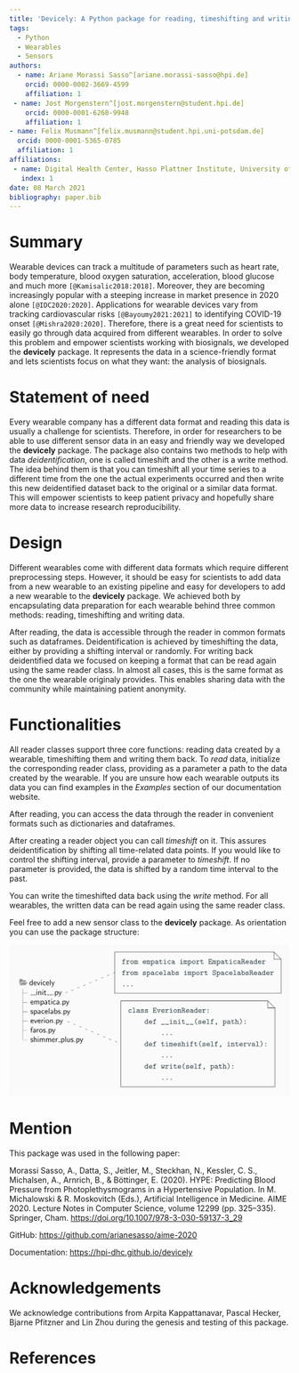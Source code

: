 ```yaml
---
title: 'Devicely: A Python package for reading, timeshifting and writing sensor data'
tags:
  - Python
  - Wearables
  - Sensors
authors:
  - name: Ariane Morassi Sasso^[ariane.morassi-sasso@hpi.de]
    orcid: 0000-0002-3669-4599
    affiliation: 1
 - name: Jost Morgenstern^[jost.morgenstern@student.hpi.de]
    orcid: 0000-0001-6268-9948
    affiliation: 1
- name: Felix Musmann^[felix.musmann@student.hpi.uni-potsdam.de]
  orcid: 0000-0001-5365-0785
  affiliation: 1
affiliations:
 - name: Digital Health Center, Hasso Plattner Institute, University of Potsdam
   index: 1
date: 08 March 2021
bibliography: paper.bib
---
```


# Summary

Wearable devices can track a multitude of parameters such as heart rate, body
temperature, blood oxygen saturation, acceleration, blood glucose and much more
`[@Kamisalic2018:2018]`. Moreover, they are becoming increasingly popular with a steeping
increase in market presence in 2020 alone `[@IDC2020:2020]`. Applications for wearable
devices vary from tracking cardiovascular risks `[@Bayoumy2021:2021]` to identifying
COVID-19 onset `[@Mishra2020:2020]`. Therefore, there is a great need for scientists to
easily go through data acquired from different wearables.
In order to solve this problem and empower scientists working with biosignals,
we developed the **devicely** package. It represents the data in a science-friendly
format and lets scientists focus on what they want: the analysis of biosignals.

# Statement of need

Every wearable company has a different data format and reading this data is
usually a challenge for scientists. Therefore, in order for researchers to be able to use different sensor data in an easy and
friendly way we developed the **devicely** package. The package also contains two methods to help with data _deidentification_, one
is called timeshift and the other is a write method. The idea behind them is
that you can timeshift all your time series to a different time from the one the
actual experiments occurred and then write this new deidentified dataset back to
the original or a similar data format. This will empower scientists to keep patient privacy
and hopefully share more data to increase research reproducibility.

# Design

Different wearables come with different data formats which require different preprocessing steps.
However, it should be easy for scientists to add data from a new wearable to an existing pipeline and easy for developers to add a new wearable to the **devicely** package. We achieved both by encapsulating data preparation for each wearable behind three common methods: reading, timeshifting and writing data.

After reading, the data is accessible through the reader in common formats such as dataframes.
Deidentification is achieved by timeshifting the data, either by providing a shifting interval or randomly.
For writing back deidentified data we focused on keeping a format that can be read again using the same reader class.
In almost all cases, this is the same format as the one the wearable originaly provides.
This enables sharing data with the community while maintaining patient anonymity.


# Functionalities

All reader classes support three core functions: reading data created by a wearable, timeshifting them and writing them back.
To _read_ data, initialize the corresponding reader class, providing as a parameter a path to the data created by the wearable.
If you are unsure how each wearable outputs its data you can find examples in the _Examples_ section of our documentation website. 

After reading, you can access the data through the reader in convenient formats such as dictionaries and dataframes.

After creating a reader object you can call _timeshift_ on it. This assures deidentification by shifting all time-related data points.
If you would like to control the shifting interval, provide a parameter to _timeshift_.
If no parameter is provided, the data is shifted by a random time interval to the past.

You can write the timeshifted data back using the _write_ method.
For all wearables, the written data can be read again using the same reader class.

Feel free to add a new sensor class to the **devicely** package. As orientation you can use the package structure:

![](devicely_structure.png)


# Mention

This package was used in the following paper:

Morassi Sasso, A., Datta, S., Jeitler, M., Steckhan, N., Kessler, C. S.,
Michalsen, A., Arnrich, B., & Böttinger, E. (2020).
HYPE: Predicting Blood Pressure from Photoplethysmograms in a Hypertensive
Population. In M. Michalowski & R. Moskovitch (Eds.), Artificial Intelligence in
Medicine. AIME 2020. Lecture Notes in Computer Science, volume 12299 (pp.
325–335). Springer, Cham. https://doi.org/10.1007/978-3-030-59137-3_29

GitHub: https://github.com/arianesasso/aime-2020

Documentation: https://hpi-dhc.github.io/devicely

# Acknowledgements

We acknowledge contributions from Arpita Kappattanavar, Pascal Hecker, Bjarne Pfitzner and Lin
Zhou during the genesis and testing of this package.

# References

